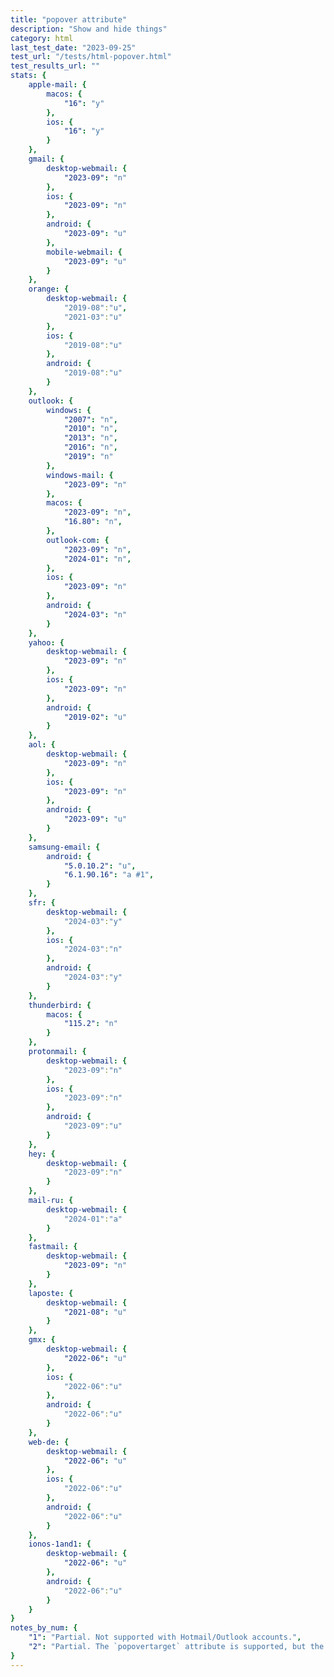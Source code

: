 ```yaml
---
title: "popover attribute"
description: "Show and hide things"
category: html
last_test_date: "2023-09-25"
test_url: "/tests/html-popover.html"
test_results_url: ""
stats: {
	apple-mail: {
		macos: {
			"16": "y"
		},
		ios: {
			"16": "y"
		}
	},
	gmail: {
		desktop-webmail: {
			"2023-09": "n"
		},
		ios: {
			"2023-09": "n"
		},
		android: {
			"2023-09": "u"
		},
        mobile-webmail: {
            "2023-09": "u"
        }
	},
    orange: {
        desktop-webmail: {
            "2019-08":"u",
            "2021-03":"u"
        },
        ios: {
            "2019-08":"u"
        },
        android: {
            "2019-08":"u"
        }
    },
	outlook: {
		windows: {
			"2007": "n",
			"2010": "n",
			"2013": "n",
			"2016": "n",
			"2019": "n"
		},
		windows-mail: {
			"2023-09": "n"
		},
		macos: {
			"2023-09": "n",
			"16.80": "n",
		},
		outlook-com: {
			"2023-09": "n",
			"2024-01": "n",
		},
		ios: {
			"2023-09": "n"
		},
		android: {
			"2024-03": "n"
		}
	},
	yahoo: {
		desktop-webmail: {
			"2023-09": "n"
		},
		ios: {
			"2023-09": "n"
		},
		android: {
			"2019-02": "u"
		}
	},
	aol: {
		desktop-webmail: {
			"2023-09": "n"
		},
		ios: {
			"2023-09": "n"
		},
		android: {
			"2023-09": "u"
		}
	},
	samsung-email: {
		android: {
			"5.0.10.2": "u",
            "6.1.90.16": "a #1",
		}
	},
    sfr: {
        desktop-webmail: {
            "2024-03":"y"
        },
        ios: {
            "2024-03":"n"
        },
        android: {
            "2024-03":"y"
        }
    },
	thunderbird: {
		macos: {
			"115.2": "n"
		}
	},
    protonmail: {
        desktop-webmail: {
            "2023-09":"n"
        },
        ios: {
            "2023-09":"n"
        },
        android: {
            "2023-09":"u"
        }
    },
    hey: {
        desktop-webmail: {
            "2023-09":"n"
        }
    },
    mail-ru: {
        desktop-webmail: {
            "2024-01":"a"
        }
    },
	fastmail: {
		desktop-webmail: {
			"2023-09": "n"
		}
	},
    laposte: {
        desktop-webmail: {
            "2021-08": "u"
        }
    },
    gmx: {
        desktop-webmail: {
            "2022-06": "u"
        },
        ios: {
            "2022-06":"u"
        },
        android: {
            "2022-06":"u"
        }
    },
    web-de: {
        desktop-webmail: {
            "2022-06": "u"
        },
        ios: {
            "2022-06":"u"
        },
        android: {
            "2022-06":"u"
        }
    },
    ionos-1and1: {
        desktop-webmail: {
            "2022-06": "u"
        },
        android: {
            "2022-06":"u"
        }
    }
}
notes_by_num: {
    "1": "Partial. Not supported with Hotmail/Outlook accounts.",
    "2": "Partial. The `popovertarget` attribute is supported, but the `popover` attribute and the `dialog` element are not.",
}
---
```

